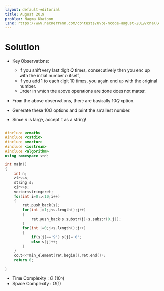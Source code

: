 ```yaml
---
layout: default-editorial
title: August 2019
problem: Nagma Khatoon
link: https://www.hackerrank.com/contests/uvce-ncode-august-2019/challenges/nagma-khatoon
---
```

# Solution

* Key Observations:
   
   * If you shift very last digit $Q$ times, consecutively then you end up with the initial number $n$ itself,
   * If you add $1$ to each digit $10$ times, you again end up with the original number.
   * Order in which the above operations are done does not matter.

* From the above observations, there are basically $10Q$ option.

* Generate these $10Q$ options and print the smallest number. 

* Since $n$ is large, accept it as a string!
 


~~~cpp

#include <cmath>
#include <cstdio>
#include <vector>
#include <iostream>
#include <algorithm>
using namespace std;

int main()
{
    int n;
    cin>>n;
    string s;
    cin>>s;
    vector<string>ret;
    for(int i=0;i<10;i++)
    {
        ret.push_back(s);
        for(int j=1;j<s.length();j++)
        {
            ret.push_back(s.substr(j)+s.substr(0,j));
        }
        for(int j=0;j<s.length();j++)
        {
            if(s[j]=='9') s[j]='0';
            else s[j]++;
        }
    }
    cout<<*min_element(ret.begin(),ret.end());
    return 0;
 
}

~~~
* Time Complexity : $O$ $(10n)$ 
* Space Complexity : $O(1)$
